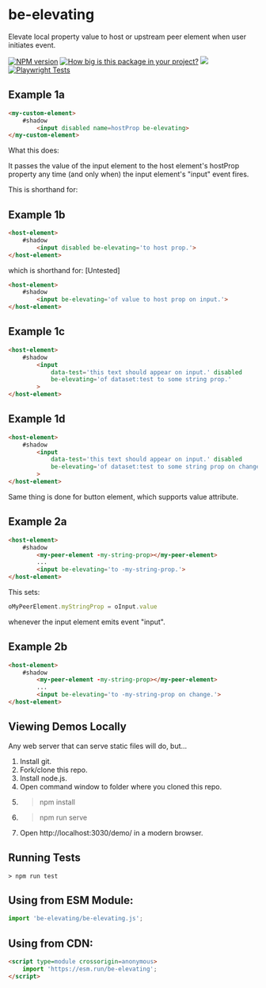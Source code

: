 # be-elevating

Elevate local property value to host or upstream peer element when user initiates event.

[![NPM version](https://badge.fury.io/js/be-elevating.png)](http://badge.fury.io/js/be-elevating)
[![How big is this package in your project?](https://img.shields.io/bundlephobia/minzip/be-elevating?style=for-the-badge)](https://bundlephobia.com/result?p=be-elevating)
<img src="http://img.badgesize.io/https://cdn.jsdelivr.net/npm/be-elevating?compression=gzip">
[![Playwright Tests](https://github.com/bahrus/be-elevating/actions/workflows/CI.yml/badge.svg?branch=baseline)](https://github.com/bahrus/be-elevating/actions/workflows/CI.yml)

## Example 1a

```html
<my-custom-element>
    #shadow
        <input disabled name=hostProp be-elevating>
</my-custom-element>
```

What this does:

It passes the value of the input element to the host element's hostProp property any time (and only when) the input element's "input" event fires.

This is shorthand for:

## Example 1b 

```html
<host-element>
    #shadow
        <input disabled be-elevating='to host prop.'>
</host-element>
```

which is shorthand for: [Untested]

```html
<host-element>
    #shadow
        <input be-elevating='of value to host prop on input.'>
</host-element>
```

## Example 1c

```html
<host-element>
    #shadow
        <input 
            data-test='this text should appear on input.' disabled 
            be-elevating='of dataset:test to some string prop.'
        >
</host-element>
```

## Example 1d

```html
<host-element>
    #shadow
        <input 
            data-test='this text should appear on input.' disabled 
            be-elevating='of dataset:test to some string prop on change.'
        >
</host-element>
```

Same thing is done for button element, which supports value attribute.

## Example 2a

```html
<host-element>
    #shadow
        <my-peer-element -my-string-prop></my-peer-element>
        ...
        <input be-elevating='to -my-string-prop.'>
</host-element>
```

This sets:

```JavaScript
oMyPeerElement.myStringProp = oInput.value
```

whenever the input element emits event "input".

## Example 2b

```html
<host-element>
    #shadow
        <my-peer-element -my-string-prop></my-peer-element>
        ...
        <input be-elevating='to -my-string-prop on change.'>
</host-element>
```

## Viewing Demos Locally

Any web server that can serve static files will do, but...

1.  Install git.
2.  Fork/clone this repo.
3.  Install node.js.
4.  Open command window to folder where you cloned this repo.
5.  > npm install
6.  > npm run serve
7.  Open http://localhost:3030/demo/ in a modern browser.

## Running Tests

```
> npm run test
```

## Using from ESM Module:

```JavaScript
import 'be-elevating/be-elevating.js';
```

## Using from CDN:

```html
<script type=module crossorigin=anonymous>
    import 'https://esm.run/be-elevating';
</script>
```


